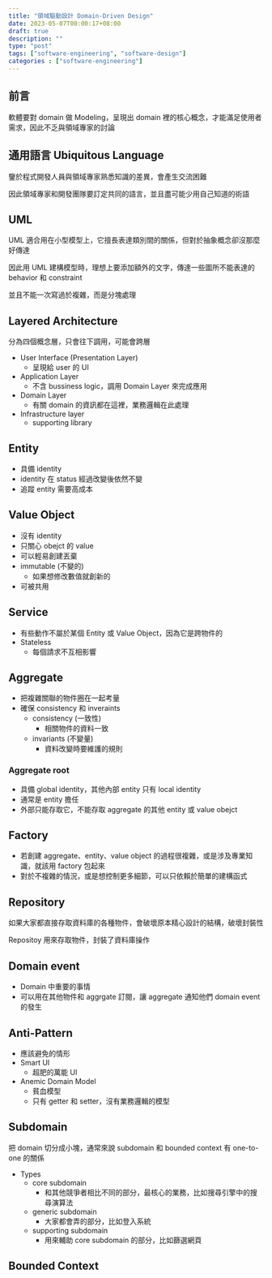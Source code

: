 ```yaml
---
title: "領域驅動設計 Domain-Driven Design"
date: 2023-05-07T00:00:17+08:00
draft: true
description: ""
type: "post"
tags: ["software-engineering", "software-design"]
categories : ["software-engineering"]
---
```


## 前言

軟體要對 domain 做 Modeling，呈現出 domain 裡的核心概念，才能滿足使用者需求，因此不乏與領域專家的討論

## 通用語言 Ubiquitous Language

鑒於程式開發人員與領域專家熟悉知識的差異，會產生交流困難

因此領域專家和開發團隊要訂定共同的語言，並且盡可能少用自己知道的術語

## UML

UML 適合用在小型模型上，它擅長表達類別間的關係，但對於抽象概念卻沒那麼好傳達

因此用 UML 建構模型時，理想上要添加額外的文字，傳達一些圖所不能表達的 behavior 和 constraint

並且不能一次寫過於複雜，而是分塊處理

## Layered Architecture

分為四個概念層，只會往下調用，可能會跨層

- User Interface (Presentation Layer)
    - 呈現給 user 的 UI
- Application Layer
    - 不含 bussiness logic，調用 Domain Layer 來完成應用
- Domain Layer
    - 有關 domain 的資訊都在這裡，業務邏輯在此處理
- Infrastructure layer
    - supporting library

## Entity 
- 具備 identity
- identity 在 status 經過改變後依然不變
- 追蹤 entity 需要高成本

## Value Object
- 沒有 identity
- 只關心 obejct 的 value
- 可以輕易創建丟棄
- immutable (不變的)
    - 如果想修改數值就創新的
- 可被共用

## Service
- 有些動作不屬於某個 Entity 或 Value Object，因為它是跨物件的
- Stateless
    - 每個請求不互相影響

## Aggregate
- 把複雜關聯的物件圈在一起考量
- 確保 consistency 和 inveraints
    - consistency (一致性)
        - 相關物件的資料一致
    - invariants (不變量)
        - 資料改變時要維護的規則

### Aggregate root
- 具備 global identity，其他內部 entity 只有 local identity
- 通常是 entity 擔任
- 外部只能存取它，不能存取 aggregate 的其他 entity 或 value obejct

## Factory
- 若創建 aggregate、entity、value object 的過程很複雜，或是涉及專業知識，就該用 factory 包起來
- 對於不複雜的情況，或是想控制更多細節，可以只依賴於簡單的建構函式

## Repository

如果大家都直接存取資料庫的各種物件，會破壞原本精心設計的結構，破壞封裝性

Repositoy 用來存取物件，封裝了資料庫操作

## Domain event
- Domain 中重要的事情
- 可以用在其他物件和 aggrgate 訂閱，讓 aggregate 通知他們 domain event 的發生

## Anti-Pattern
- 應該避免的情形
- Smart UI
    - 超肥的萬能 UI
- Anemic Domain Model
    - 貧血模型
    - 只有 getter 和 setter，沒有業務邏輯的模型

## Subdomain

把 domain 切分成小塊，通常來說 subdomain 和 bounded context 有 one-to-one 的關係

- Types
    - core subdomain
        - 和其他競爭者相比不同的部分，最核心的業務，比如搜尋引擎中的搜尋演算法
    - generic subdomain
        - 大家都會弄的部分，比如登入系統
    - supporting subdomain
        - 用來輔助 core subdomain 的部分，比如篩選網頁

## Bounded Context
